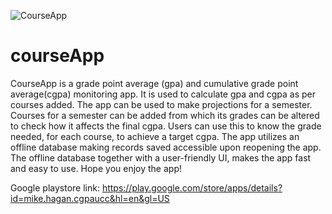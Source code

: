![CourseApp](https://user-images.githubusercontent.com/26692357/124365150-aab07300-dc35-11eb-8ccf-75fb9bfebc48.jpg)
# courseApp
CourseApp is a grade point average (gpa) and cumulative grade point average(cgpa) monitoring app. It is used to calculate gpa and cgpa as per courses added.
The app can be used to make projections for a semester. Courses for a semester can be added from which its grades can be altered to check how it affects the final cgpa. Users can use this to know the grade needed, for each course, to achieve a target cgpa. The app utilizes an offline database making records saved accessible upon reopening the app. The offline database together with a user-friendly UI, makes the app fast and easy to use.
Hope you enjoy the app!

Google playstore link: https://play.google.com/store/apps/details?id=mike.hagan.cgpaucc&hl=en&gl=US

